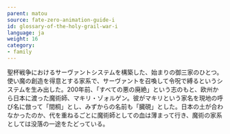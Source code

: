 ```yaml
---
parent: matou
source: fate-zero-animation-guide-i
id: glossary-of-the-holy-grail-war-i
language: ja
weight: 16
category:
- family
---
```


聖杯戦争におけるサーヴァントシステムを構築した、始まりの御三家のひとつ。使い魔の創造を得意とする家系で、サーヴァントを召喚して令呪で縛るというシステムを生み出した。200年前、「すべての悪の廃絶」という志のもと、欧州から日本に渡った魔術師、マキリ・ゾォルゲン。彼がマキリという家名を現地の呼び名に倣って「間桐」とし、みずからの名前も「臓硯」とした。日本の土が合わなかったのか、代を重ねるごとに魔術師としての血は薄まって行き、魔術の家系としては没落の一途をたどっている。

